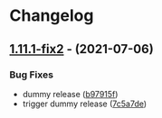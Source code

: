 # Changelog

## [1.11.1-fix2](https://www.github.com/rust-bio/rust-htslib/compare/hts-sys-v1.11.1-fix1...hts-sys-1.11.1-fix2) -  (2021-07-06)


### Bug Fixes

* dummy release ([b97915f](https://www.github.com/rust-bio/rust-htslib/commit/b97915f2c70da4c914f2e69861bf78eec5979baf))
* trigger dummy release ([7c5a7de](https://www.github.com/rust-bio/rust-htslib/commit/7c5a7de33e2a92052126e5f44389d421974d1e02))
